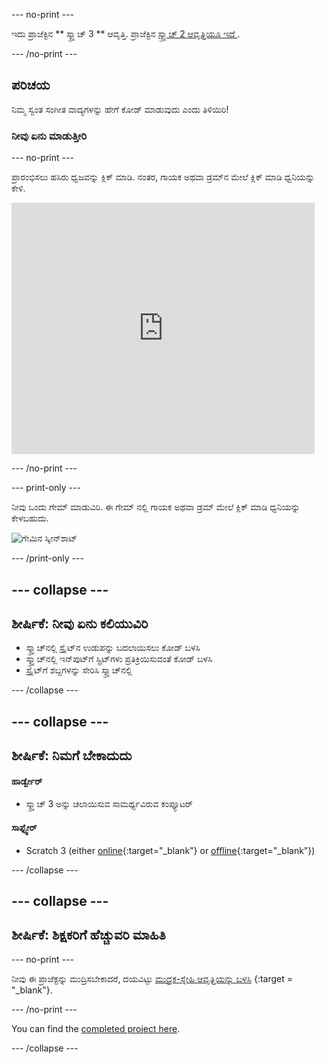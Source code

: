 \--- no-print \---

ಇದು ಪ್ರಾಜೆಕ್ಟಿನ ** ಸ್ಕ್ರ್ಯಾಚ್ 3 ** ಆವೃತ್ತಿ. ಪ್ರಾಜೆಕ್ಟಿನ [ ಸ್ಕ್ರ್ಯಾಚ್ 2 ಆವೃತ್ತಿಯೂ ಇದೆ ](https://projects.raspberrypi.org/en/projects/rock-band-scratch2).

\--- /no-print \---

## ಪರಿಚಯ

ನಿಮ್ಮ ಸ್ವಂತ ಸಂಗೀತ ವಾದ್ಯಗಳನ್ನು ಹೇಗೆ ಕೋಡ್ ಮಾಡುವುದು ಎಂದು ತಿಳಿಯಿರಿ!

### ನೀವು ಏನು ಮಾಡುತ್ತೀರಿ

\--- no-print \---

ಪ್ರಾರಂಭಿಸಲು ಹಸಿರು ಧ್ವಜವನ್ನು ಕ್ಲಿಕ್ ಮಾಡಿ. ನಂತರ, ಗಾಯಕ ಅಥವಾ ಡ್ರಮ್‌ನ ಮೇಲೆ ಕ್ಲಿಕ್ ಮಾಡಿ ಧ್ವನಿಯನ್ನು ಕೇಳಿ.

<div class="scratch-preview">
  <iframe allowtransparency="true" width="485" height="402" src="https://scratch.mit.edu/projects/embed/276872220/?autostart=false" frameborder="0" scrolling="no"></iframe>
</div>

\--- /no-print \---

\--- print-only \---

ನೀವು ಒಂದು ಗೇಮ್ ಮಾಡುವಿರಿ. ಈ ಗೇಮ್ ನಲ್ಲಿ ಗಾಯಕ ಅಥವಾ ಡ್ರಮ್‌ ಮೇಲೆ ಕ್ಲಿಕ್ ಮಾಡಿ ಧ್ವನಿಯನ್ನು ಕೇಳಬಹುದು.

![ಗೇಮಿನ ಸ್ಕ್ರೀನ್‌ಶಾಟ್](images/demo.png)

\--- /print-only \---

## \--- collapse \---

## ಶೀರ್ಷಿಕೆ: ನೀವು ಏನು ಕಲಿಯುವಿರಿ

+ ಸ್ಕ್ರ್ಯಾಚ್‌ನಲ್ಲಿ ಸ್ಪ್ರೈಟ್‌ನ ಉಡುಪನ್ನು ಬದಲಾಯಿಸಲು ಕೋಡ್ ಬಳಸಿ
+ ಸ್ಕ್ರ್ಯಾಚ್‌ನಲ್ಲಿ ಇನ್‌ಪುಟ್‌ಗೆ ಸ್ಪ್ರಿಟ್‌ಗಳು ಪ್ರತಿಕ್ರಿಯಿಸುವಂತೆ ಕೋಡ್ ಬಳಸಿ
+ ಸ್ಪ್ರೈಟ್‌ಗೆ ಶಬ್ದಗಳನ್ನು ಸೇರಿಸಿ ಸ್ಕ್ರ್ಯಾಚ್‌ನಲ್ಲಿ

\--- /collapse \---

## \--- collapse \---

## ಶೀರ್ಷಿಕೆ: ನಿಮಗೆ ಬೇಕಾದುದು

#### ಹಾರ್ಡ್ವೇರ್

+ ಸ್ಕ್ರ್ಯಾಚ್ 3 ಅನ್ನು ಚಲಾಯಿಸುವ ಸಾಮರ್ಥ್ಯವಿರುವ ಕಂಪ್ಯೂಟರ್

#### ಸಾಫ್ಟ್ವೇರ್

+ Scratch 3 (either [online](https://rpf.io/scratchon){:target="_blank"} or [offline](https://rpf.io/scratchoff){:target="_blank"})

\--- /collapse \---

## \--- collapse \---

## ಶೀರ್ಷಿಕೆ: ಶಿಕ್ಷಕರಿಗೆ ಹೆಚ್ಚುವರಿ ಮಾಹಿತಿ

\--- no-print \---

ನೀವು ಈ ಪ್ರಾಜೆಕ್ಟನ್ನು ಮುದ್ರಿಸಬೇಕಾದರೆ, ದಯವಿಟ್ಟು [ಮುದ್ರಕ-ಸ್ನೇಹಿ ಆವೃತ್ತಿಯನ್ನು ಬಳಸಿ](https://projects.raspberrypi.org/en/projects/rock-band/print) {:target = "_blank"}.

\--- /no-print \---

You can find the [completed project here](https://rpf.io/p/en/rock-band-get).

\--- /collapse \---